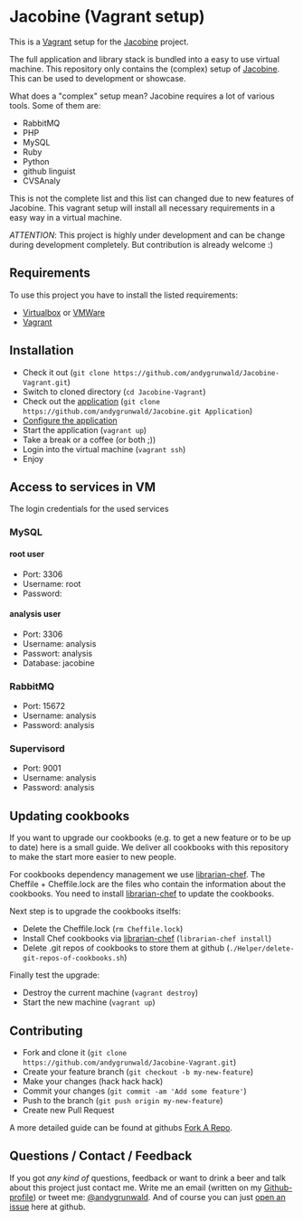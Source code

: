 # Jacobine (Vagrant setup)

This is a [Vagrant](http://www.vagrantup.com/) setup for the [Jacobine](https://github.com/andygrunwald/Jacobine) project.

The full application and library stack is bundled into a easy to use virtual machine.
This repository only contains the (complex) setup of [Jacobine](https://github.com/andygrunwald/Jacobine).
This can be used to development or showcase.

What does a "complex" setup mean?
Jacobine requires a lot of various tools. Some of them are:
* RabbitMQ
* PHP
* MySQL
* Ruby
* Python
* github linguist
* CVSAnaly

This is not the complete list and this list can changed due to new features of Jacobine.
This vagrant setup will install all necessary requirements in a easy way in a virtual machine.

*ATTENTION*:
This project is highly under development and can be change during development completely.
But contribution is already welcome :)

## Requirements

To use this project you have to install the listed requirements:

* [Virtualbox](https://www.virtualbox.org/) or [VMWare](http://www.vmware.com/)
* [Vagrant](http://www.vagrantup.com/)

## Installation

* Check it out (`git clone https://github.com/andygrunwald/Jacobine-Vagrant.git`)
* Switch to cloned directory (`cd Jacobine-Vagrant`)
* Check out the [application](https://github.com/andygrunwald/Jacobine) (`git clone https://github.com/andygrunwald/Jacobine.git Application`)
* [Configure the application](https://github.com/andygrunwald/Jacobine/wiki/Configure)
* Start the application (`vagrant up`)
* Take a break or a coffee (or both ;))
* Login into the virtual machine (`vagrant ssh`)
* Enjoy

## Access to services in VM

The login credentials for the used services

### MySQL

#### root user

* Port: 3306
* Username: root
* Password:

#### analysis user

* Port: 3306
* Username: analysis
* Passwort: analysis
* Database: jacobine

### RabbitMQ

* Port: 15672
* Username: analysis
* Password: analysis

### Supervisord

* Port: 9001
* Username: analysis
* Password: analysis

## Updating cookbooks

If you want to upgrade our cookbooks (e.g. to get a new feature or to be up to date) here is a small guide.
We deliver all cookbooks with this repository to make the start more easier to new people.

For cookbooks dependency management we use [librarian-chef](https://github.com/applicationsonline/librarian-chef).
The Cheffile + Cheffile.lock are the files who contain the information about the cookbooks.
You need to install [librarian-chef](https://github.com/applicationsonline/librarian-chef) to update the cookbooks.

Next step is to upgrade the cookbooks itselfs:

* Delete the Cheffile.lock (`rm Cheffile.lock`)
* Install Chef cookbooks via [librarian-chef](https://github.com/applicationsonline/librarian-chef) (`librarian-chef install`)
* Delete .git repos of cookbooks to store them at github (`./Helper/delete-git-repos-of-cookbooks.sh`)

Finally test the upgrade:

* Destroy the current machine (`vagrant destroy`)
* Start the new machine (`vagrant up`)

## Contributing

* Fork and clone it (`git clone https://github.com/andygrunwald/Jacobine-Vagrant.git`)
* Create your feature branch (`git checkout -b my-new-feature`)
* Make your changes (hack hack hack)
* Commit your changes (`git commit -am 'Add some feature'`)
* Push to the branch (`git push origin my-new-feature`)
* Create new Pull Request

A more detailed guide can be found at githubs [Fork A Repo](https://help.github.com/articles/fork-a-repo).

## Questions / Contact / Feedback

If you got *any kind of* questions, feedback or want to drink a beer and talk about this project just contact me.
Write me an email (written on my [Github-profile](https://github.com/andygrunwald)) or tweet me: [@andygrunwald](http://twitter.com/andygrunwald).
And of course you can just [open an issue](https://github.com/andygrunwald/Jacobine-Vagrant/issues) here at github.
